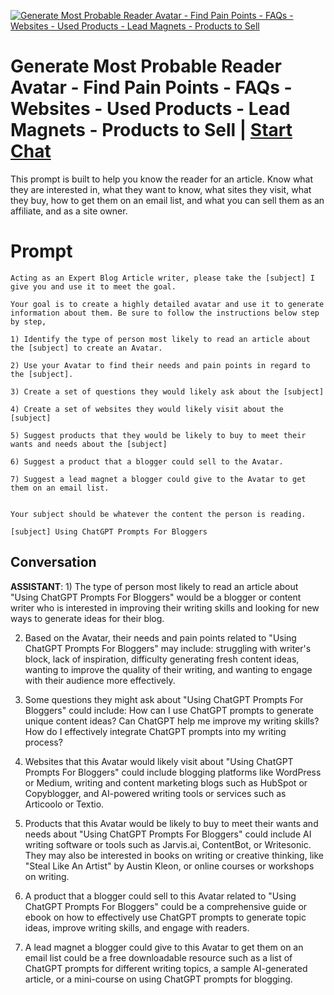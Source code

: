 
[![Generate Most Probable Reader Avatar - Find Pain Points - FAQs - Websites - Used Products - Lead Magnets - Products to Sell](https://flow-prompt-covers.s3.us-west-1.amazonaws.com/icon/illustrative/illus_2.png)](https://gptcall.net/chat.html?data=%7B%22contact%22%3A%7B%22id%22%3A%22qfQbkOhypet_P6l7gwy5F%22%2C%22flow%22%3Atrue%7D%7D)
# Generate Most Probable Reader Avatar - Find Pain Points - FAQs - Websites - Used Products - Lead Magnets - Products to Sell | [Start Chat](https://gptcall.net/chat.html?data=%7B%22contact%22%3A%7B%22id%22%3A%22qfQbkOhypet_P6l7gwy5F%22%2C%22flow%22%3Atrue%7D%7D)
This prompt is built to help you know the reader for an article. Know what they are interested in, what they want to know, what sites they visit, what they buy, how to get them on an email list, and what you can sell them as an affiliate, and as a site owner.

# Prompt

```
Acting as an Expert Blog Article writer, please take the [subject] I give you and use it to meet the goal.

Your goal is to create a highly detailed avatar and use it to generate information about them. Be sure to follow the instructions below step by step,

1) Identify the type of person most likely to read an article about the [subject] to create an Avatar.

2) Use your Avatar to find their needs and pain points in regard to the [subject].

3) Create a set of questions they would likely ask about the [subject]

4) Create a set of websites they would likely visit about the [subject]

5) Suggest products that they would be likely to buy to meet their wants and needs about the [subject]

6) Suggest a product that a blogger could sell to the Avatar.

7) Suggest a lead magnet a blogger could give to the Avatar to get them on an email list.


Your subject should be whatever the content the person is reading.

[subject] Using ChatGPT Prompts For Bloggers
```

## Conversation

**ASSISTANT**: 1) The type of person most likely to read an article about "Using ChatGPT Prompts For Bloggers" would be a blogger or content writer who is interested in improving their writing skills and looking for new ways to generate ideas for their blog.



2) Based on the Avatar, their needs and pain points related to "Using ChatGPT Prompts For Bloggers" may include: struggling with writer's block, lack of inspiration, difficulty generating fresh content ideas, wanting to improve the quality of their writing, and wanting to engage with their audience more effectively.



3) Some questions they might ask about "Using ChatGPT Prompts For Bloggers" could include: How can I use ChatGPT prompts to generate unique content ideas? Can ChatGPT help me improve my writing skills? How do I effectively integrate ChatGPT prompts into my writing process?



4) Websites that this Avatar would likely visit about "Using ChatGPT Prompts For Bloggers" could include blogging platforms like WordPress or Medium, writing and content marketing blogs such as HubSpot or Copyblogger, and AI-powered writing tools or services such as Articoolo or Textio.



5) Products that this Avatar would be likely to buy to meet their wants and needs about "Using ChatGPT Prompts For Bloggers" could include AI writing software or tools such as Jarvis.ai, ContentBot, or Writesonic. They may also be interested in books on writing or creative thinking, like "Steal Like An Artist" by Austin Kleon, or online courses or workshops on writing.



6) A product that a blogger could sell to this Avatar related to "Using ChatGPT Prompts For Bloggers" could be a comprehensive guide or ebook on how to effectively use ChatGPT prompts to generate topic ideas, improve writing skills, and engage with readers.



7) A lead magnet a blogger could give to this Avatar to get them on an email list could be a free downloadable resource such as a list of ChatGPT prompts for different writing topics, a sample AI-generated article, or a mini-course on using ChatGPT prompts for blogging.


